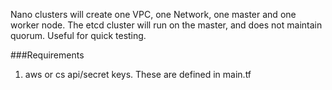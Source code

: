 Nano clusters will create one VPC, one Network, one master and one worker node. The etcd cluster will run on the master, and does not maintain quorum. Useful for quick testing.

###Requirements
 1. aws or cs api/secret keys. These are defined in main.tf
